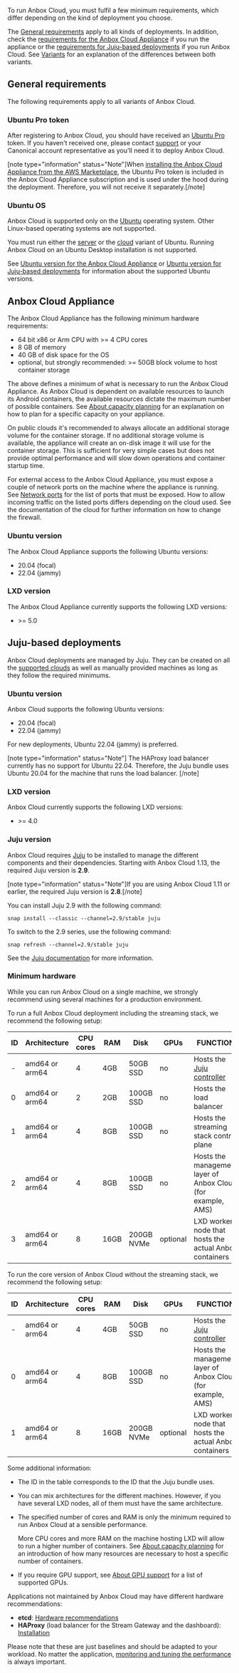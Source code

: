 To run Anbox Cloud, you must fulfil a few minimum requirements, which differ depending on the kind of deployment you choose.

The [General requirements](#general) apply to all kinds of deployments. In addition, check the [requirements for the Anbox Cloud Appliance](#appliance) if you run the appliance or the [requirements for Juju-based deployments](#juju-based) if you run Anbox Cloud. See [Variants](https://discourse.ubuntu.com/t/anbox-cloud-overview/17802#variants) for an explanation of the differences between both variants.

<a name="general"></a>
## General requirements

The following requirements apply to all variants of Anbox Cloud.

### Ubuntu Pro token

After registering to Anbox Cloud, you should have received an [Ubuntu Pro](https://ubuntu.com/pro) token. If you haven't received one, please contact [support](https://support.canonical.com/) or your Canonical account representative as you'll need it to deploy Anbox Cloud.

[note type="information" status="Note"]When [installing the Anbox Cloud Appliance from the AWS Marketplace](https://discourse.ubuntu.com/t/how-to-install-the-appliance-on-aws/29703), the Ubuntu Pro token is included in the Anbox Cloud Appliance subscription and is used under the hood during the deployment. Therefore, you will not receive it separately.[/note]

### Ubuntu OS

Anbox Cloud is supported only on the [Ubuntu](https://ubuntu.com/) operating system. Other Linux-based operating systems are not supported.

You must run either the [server](https://ubuntu.com/download/server) or the [cloud](https://ubuntu.com/download/cloud) variant of Ubuntu. Running Anbox Cloud on an Ubuntu Desktop installation is not supported.

See [Ubuntu version for the Anbox Cloud Appliance](#appliance-ubuntu-version) or [Ubuntu version for Juju-based deployments](#ac-ubuntu-version) for information about the supported Ubuntu versions.

<a name="appliance"></a>
## Anbox Cloud Appliance

The Anbox Cloud Appliance has the following minimum hardware requirements:

* 64 bit x86 or Arm CPU with >= 4 CPU cores
* 8 GB of memory
* 40 GB of disk space for the OS
* optional, but strongly recommended: >= 50GB block volume to host container storage

The above defines a minimum of what is necessary to run the Anbox Cloud Appliance. As Anbox Cloud is dependent on available resources to launch its Android containers, the available resources dictate the maximum number of possible containers. See [About capacity planning](https://discourse.ubuntu.com/t/about-capacity-planning/28717) for an explanation on how to plan for a specific capacity on your appliance.

On public clouds it's recommended to always allocate an additional storage volume for the container storage. If no additional storage volume is available, the appliance will create an on-disk image it will use for the container storage. This is sufficient for very simple cases but does not provide optimal performance and will slow down operations and container startup time.

For external access to the Anbox Cloud Appliance, you must expose a couple of network ports on the machine where the appliance is running. See [Network ports](https://discourse.ubuntu.com/t/network-ports/33650#appliance) for the list of ports that must be exposed. How to allow incoming traffic on the listed ports differs depending on the cloud used. See the documentation of the cloud for further information on how to change the firewall.

<a name="appliance-ubuntu-version"></a>
### Ubuntu version

The Anbox Cloud Appliance supports the following Ubuntu versions:

* 20.04 (focal)
* 22.04 (jammy)

<a name="appliance-lxd-version"></a>
### LXD version

The Anbox Cloud Appliance currently supports the following LXD versions:

* &gt;= 5.0

<a name="juju-based"></a>
## Juju-based deployments

Anbox Cloud deployments are managed by Juju. They can be created on all the [supported clouds](https://juju.is/docs/clouds) as well as manually provided machines as long as they follow the required minimums.

<a name="ac-ubuntu-version"></a>
### Ubuntu version

Anbox Cloud supports the following Ubuntu versions:

* 20.04 (focal)
* 22.04 (jammy)

For new deployments, Ubuntu 22.04 (jammy) is preferred.

[note type="information" status="Note"]
The HAProxy load balancer currently has no support for Ubuntu 22.04. Therefore, the Juju bundle uses Ubuntu 20.04 for the machine that runs the load balancer.
[/note]

<a name="juju-lxd-version"></a>
### LXD version

Anbox Cloud currently supports the following LXD versions:

* &gt;= 4.0

<a name="juju-version"></a>
### Juju version

Anbox Cloud requires [Juju](https://juju.is/) to be installed to manage the different components and their dependencies. Starting with Anbox Cloud 1.13, the required Juju version is **2.9**.

[note type="information" status="Note"]If you are using Anbox Cloud 1.11 or earlier, the required Juju version is **2.8**.[/note]

You can install Juju 2.9 with the following command:

    snap install --classic --channel=2.9/stable juju

To switch to the 2.9 series, use the following command:

    snap refresh --channel=2.9/stable juju

See the [Juju documentation](https://juju.is/docs/installing) for more information.

<a name="minimum-hardware"></a>
### Minimum hardware

While you can run Anbox Cloud on a single machine, we strongly recommend using several machines for a production environment.

To run a full Anbox Cloud deployment including the streaming stack, we recommend the following setup:

ID | Architecture   | CPU cores | RAM  | Disk       | GPUs |  FUNCTION |
---|----------------|-----------|------|------------|------|------------|
-  | amd64 or arm64 | 4         | 4GB  | 50GB SSD   | no   |  Hosts the  [Juju controller](https://discourse.juju.is/t/controllers/1111)  |
0  | amd64 or arm64 | 2         | 2GB  | 100GB SSD  | no   |  Hosts the load balancer |
1  | amd64 or arm64 | 4         | 8GB  | 100GB SSD  | no   |  Hosts the streaming stack control plane |
2  | amd64 or arm64 | 4         | 8GB  | 100GB SSD  | no   |  Hosts the management layer of Anbox Cloud (for example, AMS) |
3  | amd64 or arm64 | 8         | 16GB | 200GB NVMe | optional   |  LXD worker node that hosts the actual Anbox containers  |

To run the core version of Anbox Cloud without the streaming stack, we recommend the following setup:

ID | Architecture   | CPU cores | RAM  | Disk       | GPUs |  FUNCTION |
---|----------------|-----------|------|------------|------|------------|
-  | amd64 or arm64 | 4         | 4GB  | 50GB SSD   | no   |  Hosts the  [Juju controller](https://discourse.juju.is/t/controllers/1111)  |
0  | amd64 or arm64 | 4         | 8GB  | 100GB SSD  | no   |  Hosts the management layer of Anbox Cloud (for example, AMS)  |
1  | amd64 or arm64 | 8         | 16GB | 200GB NVMe | optional   |  LXD worker node that hosts the actual Anbox containers  |

Some additional information:

- The ID in the table corresponds to the ID that the Juju bundle uses.
- You can mix architectures for the different machines. However, if you have several LXD nodes, all of them must have the same architecture.
- The specified number of cores and RAM is only the minimum required to run Anbox Cloud at a sensible performance.

  More CPU cores and more RAM on the machine hosting LXD will allow to run a higher number of containers. See [About capacity planning](https://discourse.ubuntu.com/t/about-capacity-planning/28717) for an introduction of how many resources are necessary to host a specific number of containers.
- If you require GPU support, see [About GPU support](https://discourse.ubuntu.com/t/gpu-support/17768) for a list of supported GPUs.

Applications not maintained by Anbox Cloud may have different hardware recommendations:
 - **etcd**: [Hardware recommendations](https://etcd.io/docs/v3.5/op-guide/hardware/)
 - **HAProxy** (load balancer for the Stream Gateway and the dashboard): [Installation](https://www.haproxy.com/documentation/hapee/latest/installation/getting-started/os-hardware/#hardware-requirements)

Please note that these are just baselines and should be adapted to your workload. No matter the application, [monitoring and tuning the performance](https://discourse.ubuntu.com/t/about-performance/29416) is always important.
